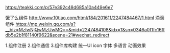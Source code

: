 https://teakki.com/p/57e392c48d685a10a449e6e7

饿了么组件
http://www.10tiao.com/html/184/201611/2247484467/1.html
滴滴组件
https://mp.weixin.qq.com/s?__biz=MzIwNjQwMzUwMQ==&mid=2247484108&idx=1&sn=0346a0f1fc16ffdb5e2b1f81140f9622&scene=21#wechat_redirect

1.组件注册
2.组件通信
3.组件库构建
  统一UI icon 字体
  多语言
  动画效果